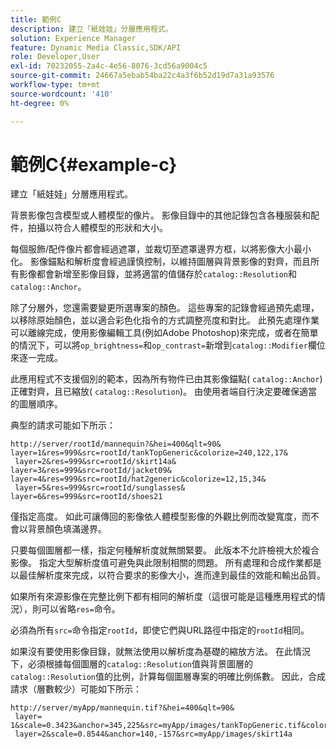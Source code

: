 ```yaml
---
title: 範例C
description: 建立「紙娃娃」分層應用程式。
solution: Experience Manager
feature: Dynamic Media Classic,SDK/API
role: Developer,User
exl-id: 70232055-2a4c-4e56-8076-3cd56a9004c5
source-git-commit: 24667a5ebab54ba22c4a3f6b52d19d7a31a93576
workflow-type: tm+mt
source-wordcount: '410'
ht-degree: 0%

---
```


# 範例C{#example-c}

建立「紙娃娃」分層應用程式。

背景影像包含模型或人體模型的像片。 影像目錄中的其他記錄包含各種服裝和配件，拍攝以符合人體模型的形狀和大小。

每個服飾/配件像片都會經過遮罩，並裁切至遮罩邊界方框，以將影像大小最小化。 影像錨點和解析度會經過謹慎控制，以維持圖層與背景影像的對齊，而且所有影像都會新增至影像目錄，並將適當的值儲存於`catalog::Resolution`和`catalog::Anchor`。

除了分層外，您還需要變更所選專案的顏色。 這些專案的記錄會經過預先處理，以移除原始顏色，並以適合彩色化指令的方式調整亮度和對比。 此預先處理作業可以離線完成，使用影像編輯工具(例如Adobe Photoshop)來完成，或者在簡單的情況下，可以將`op_brightness=`和`op_contrast=`新增到`catalog::Modifier`欄位來逐一完成。

此應用程式不支援個別的範本，因為所有物件已由其影像錨點( `catalog::Anchor`)正確對齊，且已縮放( `catalog::Resolution`)。 由使用者端自行決定要確保適當的圖層順序。

典型的請求可能如下所示：

```
http://server/rootId/mannequin?&hei=400&qlt=90&
layer=1&res=999&src=rootId/tankTopGeneric&colorize=240,122,17&
 layer=2&res=999&src=rootId/skirt14a&
layer=3&res=999&src=rootId/jacket09&
layer=4&res=999&src=rootId/hat2generic&colorize=12,15,34&
 layer=5&res=999&src=rootId/sunglasses&
layer=6&res=999&src=rootId/shoes21
```

僅指定高度。 如此可讓傳回的影像依人體模型影像的外觀比例而改變寬度，而不會以背景顏色填滿邊界。

只要每個圖層都一樣，指定何種解析度就無關緊要。 此版本不允許檢視大於複合影像。 指定大型解析度值可避免與此限制相關的問題。 所有處理和合成作業都是以最佳解析度來完成，以符合要求的影像大小，進而達到最佳的效能和輸出品質。

如果所有來源影像在完整比例下都有相同的解析度（這很可能是這種應用程式的情況），則可以省略`res=`命令。

必須為所有`src=`命令指定`rootId`，即使它們與URL路徑中指定的`rootId`相同。

如果沒有要使用影像目錄，就無法使用以解析度為基礎的縮放方法。 在此情況下，必須根據每個圖層的`catalog::Resolution`值與背景圖層的`catalog::Resolution`值的比例，計算每個圖層專案的明確比例係數。 因此，合成請求（層數較少）可能如下所示：

```
http://server/myApp/mannequin.tif?&hei=400&qlt=90&
 layer= 1&scale=0.3423&anchor=345,225&src=myApp/images/tankTopGeneric.tif&colorize=240,122,17&
 layer=2&scale=0.8544&anchor=140,-157&src=myApp/images/skirt14a
```
